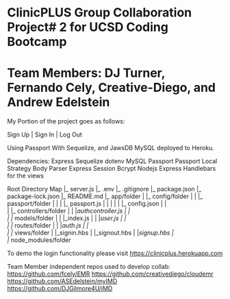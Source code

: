 # ClinicPLUS Group Collaboration Project# 2 for UCSD Coding Bootcamp
# Team Members: DJ Turner, Fernando Cely, Creative-Diego, and Andrew Edelstein

My Portion of the project goes as follows:

Sign Up | Sign In | Log Out

Using Passport With Sequelize, and JawsDB MySQL deployed to Heroku.

Dependencies:
Express
Sequelize
dotenv
MySQL
Passport
Passport Local Strategy
Body Parser
Express Session
Bcrypt Nodejs
Express Handlebars for the views

Root Directory Map
  |_ server.js
  |_ .env
  |_ .gitignore
  |_ package.json
  |_ package-lock.json
  |_ README.md
  |_ app/folder
  |     |_ config/folder
  |     |             |_ passport/folder
  |     |             |             |_ passport.js
  |     |             |
  |     |             |_ config.json
  |     |             
  |     |_ controllers/folder
  |     |             |_authcontroller.js
  |     |             
  |     |_ models/folder
  |     |             |_index.js
  |     |             |_user.js
  |     |             
  |     |_ routes/folder
  |     |             |_auth.js
  |     |             
  |     |_ views/folder
  |                   |_signin.hbs
  |                   |_signout.hbs
  |                   |_signup.hbs
  |                   
  |_ node_modules/folder

To demo the login functionality please visit https://clinicplus.herokuapp.com

Team Member independent repos used to develop collab: 
https://github.com/fcely/EMR
https://github.com/creativediego/cloudemr
https://github.com/ASEdelstein/myIMD
https://github.com/DJGilmore4U/iMD